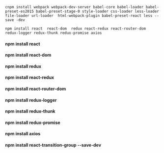 ```
cnpm install webpack webpack-dev-server babel-core babel-loader babel-preset-es2015 babel-preset-stage-0 style-loader css-loader less-loader file-loader url-loader  html-webpack-plugin babel-preset-react less --save -dev
```
```
npm install react  react-dom  redux react-redux react-router-dom redux-logger redux-thunk redux-promise axios
```
#### npm install react
#### npm install react-dom
#### npm install redux
#### npm install react-redux
#### npm install react-router-dom
#### npm install redux-logger
#### npm install redux-thunk
#### npm install redux-promise
#### npm install axios
#### npm install react-transition-group --save-dev

